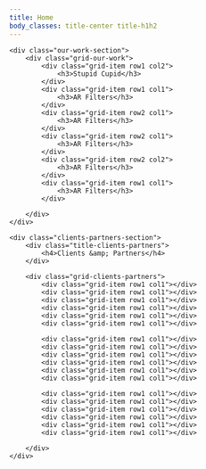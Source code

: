 ```yaml
---
title: Home
body_classes: title-center title-h1h2
---
```


<div id="content-home">

	<div class="our-work-section">
		<div class="grid-our-work">
			<div class="grid-item row1 col2">
				<h3>Stupid Cupid</h3>
			</div>
			<div class="grid-item row1 col1">
				<h3>AR Filters</h3>
			</div>
			<div class="grid-item row2 col1">
				<h3>AR Filters</h3>
			</div>
			<div class="grid-item row2 col1">
				<h3>AR Filters</h3>
			</div>
			<div class="grid-item row2 col2">
				<h3>AR Filters</h3>
			</div>
			<div class="grid-item row1 col1">
				<h3>AR Filters</h3>
			</div>

		</div>
	</div>

	<div class="clients-partners-section">
		<div class="title-clients-partners">
			<h4>Clients &amp; Partners</h4>
		</div>
		
		<div class="grid-clients-partners">
			<div class="grid-item row1 col1"></div>
			<div class="grid-item row1 col1"></div>
			<div class="grid-item row1 col1"></div>
			<div class="grid-item row1 col1"></div>
			<div class="grid-item row1 col1"></div>
			<div class="grid-item row1 col1"></div>

			<div class="grid-item row1 col1"></div>
			<div class="grid-item row1 col1"></div>
			<div class="grid-item row1 col1"></div>
			<div class="grid-item row1 col1"></div>
			<div class="grid-item row1 col1"></div>
			<div class="grid-item row1 col1"></div>

			<div class="grid-item row1 col1"></div>
			<div class="grid-item row1 col1"></div>
			<div class="grid-item row1 col1"></div>
			<div class="grid-item row1 col1"></div>
			<div class="grid-item row1 col1"></div>
			<div class="grid-item row1 col1"></div>

		</div>
	</div>
</div>
